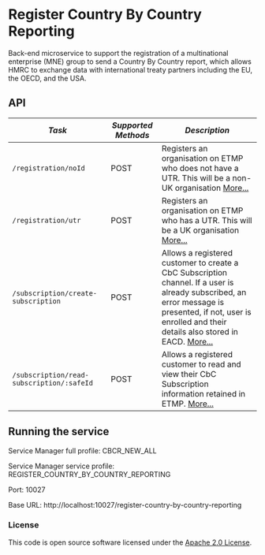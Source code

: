 
Register Country By Country Reporting
==================================

Back-end microservice to support the registration of a multinational enterprise (MNE) group to send a Country By Country report, which allows HMRC to exchange data with international treaty partners including the EU, the OECD, and the USA.

API
---

| *Task*                                             | *Supported Methods* | *Description*                                                                                                                                                                                                                             |
|----------------------------------------------------|---------------------|-------------------------------------------------------------------------------------------------------------------------------------------------------------------------------------------------------------------------------------------|
| ```/registration/noId                          ``` | POST                | Registers an organisation on ETMP who does not have a UTR. This will be a non-UK organisation [More...](docs/register-without-id.md)                                                                                                      |
| ```/registration/utr                           ``` | POST                | Registers an organisation on ETMP who has a UTR. This will be a UK organisation [More...](docs/register-with-id.md)                                                                                                                       |
| ```/subscription/create-subscription           ``` | POST                | Allows a registered customer to create a CbC Subscription channel. If a user is already subscribed, an error message is presented, if not, user is enrolled and their details also stored in EACD. [More...](docs/create-subscription.md) |
| ```/subscription/read-subscription/:safeId     ``` | POST                | Allows a registered customer to read and view their CbC Subscription information retained in ETMP. [More...](docs/create-subscription.md)                                                                                                 |

## Running the service

Service Manager full profile: CBCR_NEW_ALL

Service Manager service profile: REGISTER_COUNTRY_BY_COUNTRY_REPORTING

Port: 10027

Base URL: http://localhost:10027/register-country-by-country-reporting


### License

This code is open source software licensed under the [Apache 2.0 License]("http://www.apache.org/licenses/LICENSE-2.0.html").
